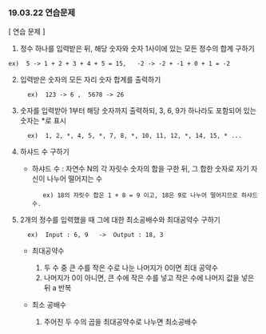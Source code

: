 <h3> 19.03.22 연습문제 </h3>

[ 연습 문제 ]


1. 정수 하나를 입력받은 뒤, 해당 숫자와 숫자 1사이에 있는 모든 정수의 합계 구하기

`ex)  5 -> 1 + 2 + 3 + 4 + 5 = 15,   -2 -> -2 + -1 + 0 + 1 = -2`



2. 입력받은 숫자의 모든 자리 숫자 합계를 출력하기

         ex)  123 -> 6 ,  5678 -> 26



3. 숫자를 입력받아 1부터 해당 숫자까지 출력하되, 3, 6, 9가 하나라도 포함되어 있는 숫자는 *로 표시

         ex)  1, 2, *, 4, 5, *, 7, 8, *, 10, 11, 12, *, 14, 15, * ... 



4. 하샤드 수 구하기 

    - 하샤드 수 : 자연수 N의 각 자릿수 숫자의 합을 구한 뒤, 그 합한 숫자로 자기 자신이 나누어 떨어지는 수

             ex) 18의 자릿수 합은 1 + 8 = 9 이고, 18은 9로 나누어 떨어지므로 하샤드 수.



5. 2개의 정수를 입력했을 때 그에 대한 최소공배수와 최대공약수 구하기

         ex)  Input : 6, 9   ->  Output : 18, 3

    - 최대공약수
    
      1) 두 수 중 큰 수를 작은 수로 나눈 나머지가 0이면 최대 공약수
      2) 나머지가 0이 아니면, 큰 수에 작은 수를 넣고 작은 수에 나머지 값을 넣은 뒤 a 반복

    - 최소 공배수
    
      1) 주어진 두 수의 곱을 최대공약수로 나누면 최소공배수
